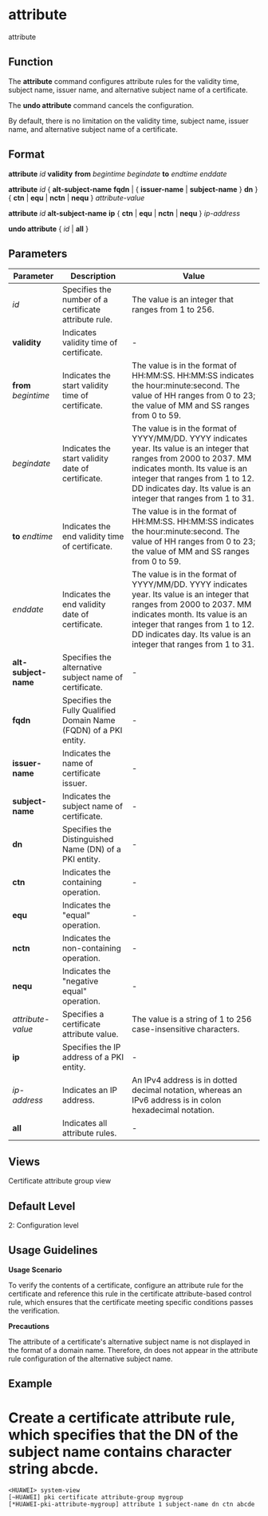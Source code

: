 attribute
=========

attribute

Function
--------



The **attribute** command configures attribute rules for the validity time, subject name, issuer name, and alternative subject name of a certificate.

The **undo attribute** command cancels the configuration.



By default, there is no limitation on the validity time, subject name, issuer name, and alternative subject name of a certificate.


Format
------

**attribute** *id* **validity** **from** *begintime* *begindate* **to** *endtime* *enddate*

**attribute** *id* { **alt-subject-name** **fqdn** | { **issuer-name** | **subject-name** } **dn** } { **ctn** | **equ** | **nctn** | **nequ** } *attribute-value*

**attribute** *id* **alt-subject-name** **ip** { **ctn** | **equ** | **nctn** | **nequ** } *ip-address*

**undo attribute** { *id* | **all** }


Parameters
----------

| Parameter | Description | Value |
| --- | --- | --- |
| *id* | Specifies the number of a certificate attribute rule. | The value is an integer that ranges from 1 to 256. |
| **validity** | Indicates validity time of certificate. | - |
| **from** *begintime* | Indicates the start validity time of certificate. | The value is in the format of HH:MM:SS. HH:MM:SS indicates the hour:minute:second.  The value of HH ranges from 0 to 23; the value of MM and SS ranges from 0 to 59. |
| *begindate* | Indicates the start validity date of certificate. | The value is in the format of YYYY/MM/DD. YYYY indicates year. Its value is an integer that ranges from 2000 to 2037. MM indicates month. Its value is an integer that ranges from 1 to 12. DD indicates day. Its value is an integer that ranges from 1 to 31. |
| **to** *endtime* | Indicates the end validity time of certificate. | The value is in the format of HH:MM:SS. HH:MM:SS indicates the hour:minute:second.  The value of HH ranges from 0 to 23; the value of MM and SS ranges from 0 to 59. |
| *enddate* | Indicates the end validity date of certificate. | The value is in the format of YYYY/MM/DD. YYYY indicates year. Its value is an integer that ranges from 2000 to 2037. MM indicates month. Its value is an integer that ranges from 1 to 12. DD indicates day. Its value is an integer that ranges from 1 to 31. |
| **alt-subject-name** | Specifies the alternative subject name of certificate. | - |
| **fqdn** | Specifies the Fully Qualified Domain Name (FQDN) of a PKI entity. | - |
| **issuer-name** | Indicates the name of certificate issuer. | - |
| **subject-name** | Indicates the subject name of certificate. | - |
| **dn** | Specifies the Distinguished Name (DN) of a PKI entity. | - |
| **ctn** | Indicates the containing operation. | - |
| **equ** | Indicates the "equal" operation. | - |
| **nctn** | Indicates the non-containing operation. | - |
| **nequ** | Indicates the "negative equal" operation. | - |
| *attribute-value* | Specifies a certificate attribute value. | The value is a string of 1 to 256 case-insensitive characters. |
| **ip** | Specifies the IP address of a PKI entity. | - |
| *ip-address* | Indicates an IP address. | An IPv4 address is in dotted decimal notation, whereas an IPv6 address is in colon hexadecimal notation. |
| **all** | Indicates all attribute rules. | - |



Views
-----

Certificate attribute group view


Default Level
-------------

2: Configuration level


Usage Guidelines
----------------

**Usage Scenario**

To verify the contents of a certificate, configure an attribute rule for the certificate and reference this rule in the certificate attribute-based control rule, which ensures that the certificate meeting specific conditions passes the verification.

**Precautions**

The attribute of a certificate's alternative subject name is not displayed in the format of a domain name. Therefore, dn does not appear in the attribute rule configuration of the alternative subject name.


Example
-------

# Create a certificate attribute rule, which specifies that the DN of the subject name contains character string abcde.
```
<HUAWEI> system-view
[~HUAWEI] pki certificate attribute-group mygroup
[*HUAWEI-pki-attribute-mygroup] attribute 1 subject-name dn ctn abcde

```